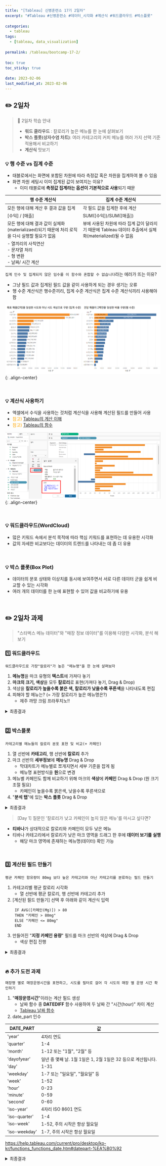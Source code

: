 ```yaml
---
title: "[Tableau] 신병훈련소 17기 2일차"
excerpt: "#Tableau #신병훈련소 #데이터_시각화 #계산식 #워드클라우드 #박스플롯"

categories:
  - tableau
tags:
  - [tableau, data_visualization]

permalink: /tableau/bootcamp-17-2/

toc: true
toc_sticky: true

date: 2023-02-06
last_modified_at: 2023-02-06
---
```


##  ✏️ 2일차

> 📖 2일차 학습 안내  
> - **워드 클라우드** : 칼로리가 높은 메뉴를 한 눈에 살펴보기
> - **박스 플롯(상자수염 차트)**: 여러 카테고리의 커피 메뉴를 여러 가지 선택 기준 적용해서 비교하기
> - **계산식** 맛보기


### 💡 행 수준 vs 집계 수준

- 태블로에서는 화면에 포함된 차원에 따라 측정값 혹은 차원을 집계하여 볼 수 있음
- 화면 차원 세팅시 이미 집계된 값이 보여지는 이유?
  - 이미 태블로에 **측정값 집계라는 옵션이 기본적으로 사용**되기 때문

| 행 수준 계산식                                                     | 집계 수준 계산식                                                             |
|--------------------------------------------------------------|-----------------------------------------------------------------------|
| 모든 행에 대해 계산 후 결과 값을 집계                                       | 각 필드 값을 집계한 후에 계산                                                     |
| [수익] / [매출]                                                  | SUM([수익])/SUM([매출])                                                   |
| 모든 행에 대해 결과 값이 실체화(materializaed)되기 때문에 처리 로직을 다시 실행할 필요가 없음 | 뷰에 사용된 차원에 따라 집계 값이 달라지기 때문에 Tableau 데이터 추출에서 실체화(materialized)될 수 없음 |
| - 열끼리의 사칙연산 <br> - 문자열 처리 <br> - 형 변환 <br> - 날짜/ 시간 계산 |                                                                       |

`집계 인수 및 집계되지 않은 임수를 이 함수와 혼합할 수 없습니다`라는 에러가 뜨는 이유?
- 그냥 필드 값과 집계된 필드 값을 같이 사용하게 되는 경우 생기는 오류
- 행 수준 계산식은 행수준끼리, 집계 수준 계산식은 집계 수준 계산식끼리 사용해야 함


![image](/assets/images/posts_img/tableau_bootcamp/20230206_tableau_bootcamp_17_2_1.png){: .align-center}

<br>

### 💡 계산식 사용하기

- 엑셀에서 수식을 사용하는 것처럼 계산식을 사용해 계산된 필드를 만들어 사용
- <span style="color:orange">참고)</span> [Tableau의 계산 이해](https://help.tableau.com/current/pro/desktop/ko-kr/calculations_calculatedfields_understand.htm)
- <span style="color:orange">참고)</span> [Tableau의 함수](https://help.tableau.com/current/pro/desktop/ko-kr/functions.htm)


![image](/assets/images/posts_img/tableau_bootcamp/20230206_tableau_bootcamp_17_2_2.png){: .align-center}



<br>

### 💡 워드클라우드(WordCloud)

- 많은 키워드 속에서 분석 목적에 따라 핵심 키워드를 표현하는 데 유용한 시각화
- 값의 자세한 비교보다는 데이터의 트렌드를 나타내는 데 좀 더 유용

<br>

### 💡 박스 플롯(Box Plot)

- 데이터의 분포 상태와 이상치를 동시에 보여주면서 서로 다른 데이터 군을 쉽게 비교할 수 있는 시각화
- 여러 개의 데이터를 한 눈에 표현할 수 있어 값을 비교하기에 유용

<br>

## ✏️ 2일차 과제

> "스타벅스 메뉴 데이터"와 "매장 정보 데이터"를 이용해 다양한 시각화, 분석 해보기  

### 1️⃣ 워드클라우드

```
워드클라우드로 가장"칼로리"가 높은 "메뉴명"을 한 눈에 살펴보자
```

1. **메뉴명**을 마크 유형의 **텍스트**에 가져다 놓기
2. **마크의 크기, 색상**을 모두 **칼로리**로 표현(가져다 놓기, Drag & Drop) 
3. 색상을  **칼로리가 높을수록 붉은 색, 칼로리가 낮을수록 푸른색**을 나타내도록 편집
5. 피해야 할 메뉴는? (= 가장 칼로리가 높은 메뉴명은?)  
   - 제주 까망 크림 프라푸치노!! 

<details>
<summary>최종결과</summary>
<div markdown="1">       

![image](/assets/images/posts_img/tableau_bootcamp/20230206_tableau_bootcamp_17_2_3.png){: .align-center}  

</div>
</details>

<br>

### 2️⃣ 박스플롯

```
카테고리별 메뉴들의 칼로리 분포 표현 및 비교(+ 카페인)
```

1. 열 선반에 **카테고리**, 행 선반에 **칼로리** 추가
2. 마크 선반의 **세부정보**에 **메뉴명** Drag & Drop
   - 막대차트가 메뉴별로 쪼개지면서 세부 기준을 잡게 됨
   - 메뉴명 표현방식을 **원**으로 변경
3. 메뉴별 카페인도 함께 비교하기 위해 마크의 **색상**에 **카페인** Drag & Drop (원 크기 조절 필요) 
   - 카페인이 높을수록 붉은색, 낮을수록 푸른색으로
4. "**분석 탭**"에 있는 **박스 플롯** Drag & Drop

<details>
<summary>최종결과</summary>
<div markdown="1">       

![image](/assets/images/posts_img/tableau_bootcamp/20230206_tableau_bootcamp_17_2_4.png){: .align-center}  

</div>
</details>

> [Day 1] 질문인 '칼로리가 낮고 카페인이 높지 않은 메뉴'를 마시고 싶다면?
- **티바나**가 상대적으로 칼로리와 카페인이 모두 낮은 메뉴
- 티바나 카테고리에서 칼로리가 낮은 마크 영역을 드래그 한 후에 **데이터 보기를 실행**
  - 해당 마크 영역에 존재하는 메뉴명(데이터) 확인 가능

<br>

### 3️⃣ 계산된 필드 만들기

```
평균 카페인 함유량이 80mg 보다 높은 카테고리와 아닌 카테고리를 분류하는 필드 만들기
```

1. 카테고리별 평균 칼로리 시각화
   - 열 선반에 평균 칼로리, 행 선반에 카테고리 추가
2. [계산된 필드 만들기] 선택 후 아래와 같이 계산식 입력
   ```
    IF AVG([카페인(Mg)]) > 80
    THEN "카페인 > 80mg"
    ELSE "카페인 <= 80mg"
    END
    ```
3. 만들어진 "**지정 카페인 용량**" 필드를 마크 선반의 색상에 Drag & Drop
   - 색상 편집 진행

<details>
<summary>최종결과</summary>
<div markdown="1">       

![image](/assets/images/posts_img/tableau_bootcamp/20230206_tableau_bootcamp_17_2_5.png){: .align-center}  

</div>
</details>

<br>

### 🔥 추가 도전 과제

```
매장명 별로 매장운영시간을 표현하고, 시도를 필터로 걸어 각 시도의 매장 별 운영 시간 확인하기
```

1. "**매장운영시간**"이라는 계산 필드 생성
   - 날짜 함수 중 **DATEDIFF** 함수 사용하여 두 날짜 간 "시간(hour)" 차이 계산
   - [Tableau 날짜 함수](https://help.tableau.com/current/pro/desktop/ko-kr/functions_functions_date.htm)
2. date_part 인수 

|DATE_PART|	값|
|----|----|
|'year'|	4자리 연도|
|'quarter'|	1-4|
|'month'	|1-12 또는 "1월", "2월" 등|
|'dayofyear'|	일년 중 몇째 날. 1월 1일은 1, 2월 1일은 32 등으로 계산됩니다.|
|'day'|	1-31|
|'weekday'|	1-7 또는 "일요일", "월요일" 등|
|'week'|	1-52|
|'hour'|	0-23|
|'minute'|	0-59|
|'second'|	0-60|
|'iso-year'|	4자리 ISO 8601 연도|
|'iso-quarter'|	1-4|
|'iso-week'|	1-52, 주의 시작은 항상 월요일|
|'iso-weekday'|	1-7, 주의 시작은 항상 월요일|

<https://help.tableau.com/current/pro/desktop/ko-kr/functions_functions_date.htm#datepart-%EA%B0%92>



<details>
<summary>최종결과</summary>
<div markdown="1">       

![image](/assets/images/posts_img/tableau_bootcamp/20230206_tableau_bootcamp_17_2_6.png){: .align-center}  

</div>
</details>

<br><br>